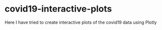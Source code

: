 # covid19-interactive-plots
Here I have tried to create interactive plots of the covid19 data using Plotly
